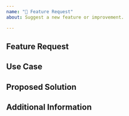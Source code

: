 ```yaml
---
name: "🚀 Feature Request"
about: Suggest a new feature or improvement.

---
```


## Feature Request

<!-- Please provide a clear and concise description of the feature or improvement you are suggesting. -->

## Use Case

<!-- Describe the use case or scenario where this feature would be beneficial. -->

## Proposed Solution

<!-- If you have a suggested solution or implementation, please share it. -->

## Additional Information

<!-- Add any additional information, context, or details that might be helpful. -->
